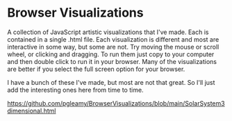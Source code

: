 # Browser Visualizations
A collection of JavaScript artistic visualizations that I've made. Each is contained in a single .html file. Each visualization is different and most are interactive in some way, but some are not. Try moving the mouse or scroll wheel, or clicking and dragging. To run them just copy to your computer and then double click to run it in your browser. Many of the visualizations are better if you select the full screen option for your browser. 

I have a bunch of these I've made, but most are not that great. So I'll just add the interesting ones here from time to time.

https://github.com/pgleamy/BrowserVisualizations/blob/main/SolarSystem3dimensional.html

